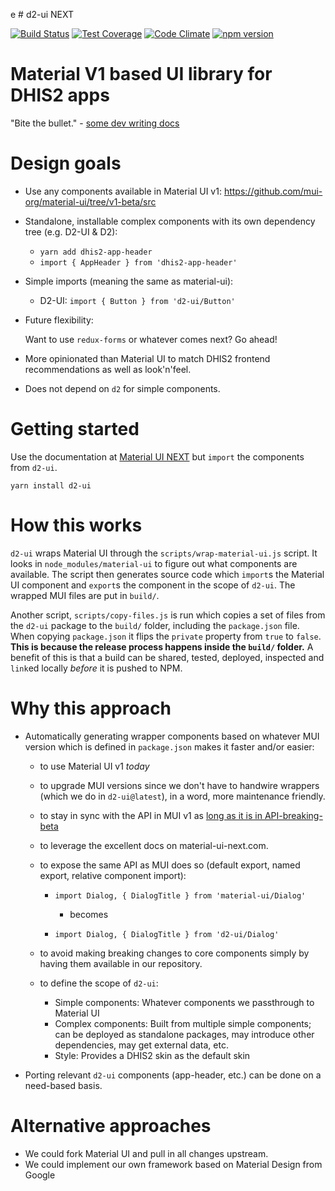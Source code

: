 e # d2-ui NEXT

[![Build Status](https://travis-ci.org/dhis2/d2-ui.svg)](https://travis-ci.org/dhis2/d2-ui)
[![Test Coverage](https://codeclimate.com/github/dhis2/d2-ui/badges/coverage.svg)](https://codeclimate.com/github/dhis2/d2-ui/coverage)
[![Code Climate](https://codeclimate.com/github/dhis2/d2-ui/badges/gpa.svg)](https://codeclimate.com/github/dhis2/d2-ui)
[![npm version](https://badge.fury.io/js/d2-ui.svg)](https://badge.fury.io/js/d2-ui)

# Material V1 based UI library for DHIS2 apps

"Bite the bullet." - [some dev writing
docs](https://github.com/mui-org/material-ui#should-i-start-with-v1-beta)

# Design goals

- Use any components available in Material UI v1:
  https://github.com/mui-org/material-ui/tree/v1-beta/src

- Standalone, installable complex components with its own dependency tree (e.g. D2-UI & D2):
    
    * `yarn add dhis2-app-header`
    * `import { AppHeader } from 'dhis2-app-header'`

- Simple imports (meaning the same as material-ui):

    * D2-UI: `import { Button } from 'd2-ui/Button'`   

- Future flexibility:

    Want to use `redux-forms` or whatever comes next? Go ahead!

- More opinionated than Material UI to match DHIS2 frontend recommendations as well as look'n'feel.

- Does not depend on `d2` for simple components.

# Getting started

Use the documentation at [Material UI NEXT](https://material-ui-next.com/) but `import` the components from `d2-ui`.

```
yarn install d2-ui
```

# How this works

`d2-ui` wraps Material UI through the `scripts/wrap-material-ui.js` script. It looks in `node_modules/material-ui` to figure out what components are available. The script then generates source code which `import`s the Material UI component and `export`s the component in the scope of `d2-ui`. The wrapped MUI files are put in `build/`.

Another script, `scripts/copy-files.js` is run which copies a set of files from the `d2-ui` package to the `build/` folder, including the `package.json` file. When copying `package.json` it flips the `private` property from `true` to `false`. **This is because the release process happens inside the `build/` folder.** A benefit of this is that a build can be shared, tested, deployed, inspected and `link`ed locally *before* it is pushed to NPM.

# Why this approach

- Automatically generating wrapper components based on whatever MUI version which is defined in `package.json` makes it faster and/or easier:

    * to use Material UI v1 *today*

    * to upgrade MUI versions since we don't have to handwire wrappers (which we do in `d2-ui@latest`), in a word, more maintenance friendly.
    
    * to stay in sync with the API in MUI v1 as [long as it is in API-breaking-beta](https://github.com/mui-org/material-ui/releases)
    
    * to leverage the excellent docs on material-ui-next.com.
    
    * to expose the same API as MUI does so (default export, named export, relative component import):
        
        * `import Dialog, { DialogTitle } from 'material-ui/Dialog'`
        
            * becomes
            
        * `import Dialog, { DialogTitle } from 'd2-ui/Dialog'`
 
  * to avoid making breaking changes to core components simply by having them available in our repository.
  
  * to define the scope of `d2-ui`:
  
    * Simple components: Whatever components we passthrough to Material UI
    * Complex components: Built from multiple simple components; can be deployed as standalone packages, may introduce other dependencies, may get external data, etc.
    * Style: Provides a DHIS2 skin as the default skin
   
- Porting relevant `d2-ui` components (app-header, etc.) can be done on a need-based basis.
 
# Alternative approaches

- We could fork Material UI and pull in all changes upstream.
- We could implement our own framework based on Material Design from Google
